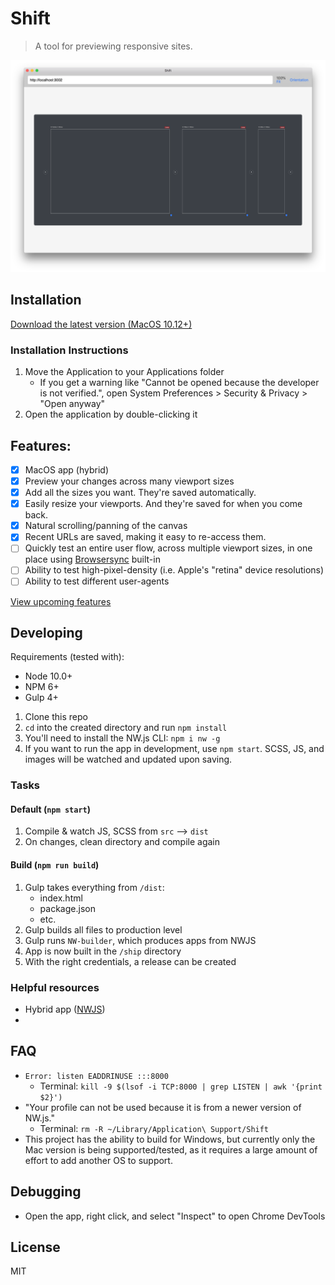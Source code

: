 # Shift
> A tool for previewing responsive sites.

![Shift Screenshot](screenshot.png)

## Installation

[Download the latest version (MacOS 10.12+)](https://github.com/nwittwer/shift/releases/latest)

### Installation Instructions
1. Move the Application to your Applications folder
    - If you get a warning like "Cannot be opened because the developer is not verified.", open System Preferences > Security & Privacy > "Open anyway"
2. Open the application by double-clicking it

## Features:
- [x] MacOS app (hybrid)
- [x] Preview your changes across many viewport sizes
- [x] Add all the sizes you want. They're saved automatically.
- [x] Easily resize your viewports. And they're saved for when you come back.
- [x] Natural scrolling/panning of the canvas
- [x] Recent URLs are saved, making it easy to re-access them.
- [ ] Quickly test an entire user flow, across multiple viewport sizes, in one place using [Browsersync](https://browsersync.io/) built-in
- [ ] Ability to test high-pixel-density (i.e. Apple's "retina" device resolutions)
- [ ] Ability to test different user-agents

[View upcoming features](https://github.com/nwittwer/shift/projects)

## Developing
Requirements (tested with):
- Node 10.0+
- NPM 6+
- Gulp 4+

1. Clone this repo
2. `cd` into the created directory and run `npm install`
3. You'll need to install the NW.js CLI: `npm i nw -g`
4. If you want to run the app in development, use `npm start`. SCSS, JS, and images will be watched and updated upon saving.

### Tasks

#### Default (`npm start`)

1. Compile & watch JS, SCSS from `src` --> `dist`
2. On changes, clean directory and compile again

#### Build (`npm run build`)

1. Gulp takes everything from `/dist`:
    - index.html
    - package.json
    - etc.
2. Gulp builds all files to production level
3. Gulp runs `NW-builder`, which produces apps from NWJS
4. App is now built in the `/ship` directory
5. With the right credentials, a release can be created

### Helpful resources
- Hybrid app ([NWJS](http://docs.nwjs.io/en/latest/))
- 

## FAQ
- `Error: listen EADDRINUSE :::8000`
    - Terminal: `kill -9 $(lsof -i TCP:8000 | grep LISTEN | awk '{print $2}')`
- "Your profile can not be used because it is from a newer version of NW.js." 
    - Terminal: `rm -R ~/Library/Application\ Support/Shift`
- This project has the ability to build for Windows, but currently only the Mac version is being supported/tested, as it requires a large amount of effort to add another OS to support.

## Debugging
- Open the app, right click, and select "Inspect" to open Chrome DevTools

## License
MIT
